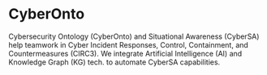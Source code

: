 # CyberOnto
Cybersecurity Ontology (CyberOnto) and Situational Awareness (CyberSA) help teamwork in Cyber Incident Responses, Control, Containment, and Countermeasures (CIRC3). We integrate Artificial Intelligence (AI) and Knowledge Graph (KG) tech. to automate CyberSA capabilities.
